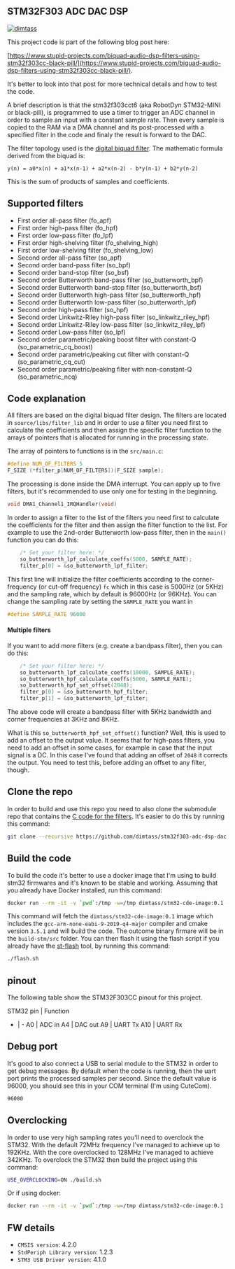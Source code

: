 STM32F303 ADC DAC DSP
----

[![dimtass](https://circleci.com/gh/dimtass/stm32f303-adc-dsp-dac.svg?style=svg)](https://circleci.com/gh/dimtass/stm32f303-adc-dsp-dac)

This project code is part of the following blog post here:

[https://www.stupid-projects.com/biquad-audio-dsp-filters-using-stm32f303cc-black-pill/](https://www.stupid-projects.com/biquad-audio-dsp-filters-using-stm32f303cc-black-pill/).

It's better to look into that post for more technical details
and how to test the code.

A brief description is that the stm32f303cct6 (aka RobotDyn STM32-MINI
or black-pill), is programmed to use a timer to trigger an ADC channel
in order to sample an input with a constant sample rate. Then every
sample is copied to the RAM via a DMA channel and its post-processed with
a specified filter in the code and finaly the result is forward to the DAC.

The filter topology used is the [digital biquad filter](https://en.wikipedia.org/wiki/Digital_biquad_filter).
The mathematic formula derived from the biquad is:
```
y(n) = a0*x(n) + a1*x(n-1) + a2*x(n-2) - b*y(n-1) + b2*y(n-2)
```

This is the sum of products of samples and coefficients.

## Supported filters
- First order all-pass filter (fo_apf)
- First order high-pass filter (fo_hpf)
- First order low-pass filter (fo_lpf)
- First order high-shelving filter (fo_shelving_high)
- First order low-shelving filter (fo_shelving_low)
- Second order all-pass filter (so_apf)
- Second order band-pass filter (so_bpf)
- Second order band-stop filter (so_bsf)
- Second order Butterworth band-pass filter (so_butterworth_bpf)
- Second order Butterworth band-stop filter (so_butterworth_bsf)
- Second order Butterworth high-pass filter (so_butterworth_hpf)
- Second order Butterworth low-pass filter (so_butterworth_lpf)
- Second order high-pass filter (so_hpf)
- Second order Linkwitz-Riley high-pass filter (so_linkwitz_riley_hpf)
- Second order Linkwitz-Riley low-pass filter (so_linkwitz_riley_lpf)
- Second order Low-pass filter (so_lpf)
- Second order parametric/peaking boost filter with constant-Q (so_parametric_cq_boost)
- Second order parametric/peaking cut filter with constant-Q (so_parametric_cq_cut)
- Second order parametric/peaking filter with non-constant-Q (so_parametric_ncq)

## Code explanation
All filters are based on the digital biquad filter design.
The filters are located in `source/libs/filter_lib` and in order to use
a filter you need first to calculate the coefficients and then assign
the specific filter function to the arrays of pointers that is allocated
for running in the processing state.

The array of pointers to functions is in the `src/main.c`:
```cpp
#define NUM_OF_FILTERS 5
F_SIZE (*filter_p[NUM_OF_FILTERS])(F_SIZE sample);
```

The processing is done inside the DMA interrupt. You can apply up to five filters,
but it's recommended to use only one for testing in the beginning. 
```cpp
void DMA1_Channel1_IRQHandler(void)
```

In order to assign a filter to the list of the filters you need first to
calculate the coefficients for the filter and then assign the filter function
to the list. For example to use the 2nd-order Butterworth low-pass filter,
then in the `main()` function you can do this:
```cpp
	/* Set your filter here: */
	so_butterworth_lpf_calculate_coeffs(5000, SAMPLE_RATE);
	filter_p[0] = &so_butterworth_lpf_filter;
```

This first line will initialize the filter coefficients according to the
corner-frequency (or cut-off frequency) `fc` which in this case is 5000Hz
(or 5KHz) and the sampling rate, which by default is 96000Hz (or 96KHz).
You can change the sampling rate by setting the `SAMPLE_RATE` you want in
```cpp
#define SAMPLE_RATE 96000
```

#### Multiple filters
If you want to add more filters (e.g. create a bandpass filter), then you
can do this:
```cpp
	/* Set your filter here: */
	so_butterworth_lpf_calculate_coeffs(10000, SAMPLE_RATE);
	so_butterworth_hpf_calculate_coeffs(5000, SAMPLE_RATE);
	so_butterworth_hpf_set_offset(2048);
	filter_p[0] = &so_butterworth_hpf_filter;
	filter_p[1] = &so_butterworth_lpf_filter;
```

The above code will create a bandpass filter with 5KHz bandwidth and corner
frequencies at 3KHz and 8KHz.

What is this `so_butterworth_hpf_set_offset()` function? Well, this is used
to add an offset to the output value. It seems that for high-pass filters,
you need to add an offset in some cases, for example in case that the input
signal is a DC. In this case I've found that adding an offset of `2048` it
corrects the output. You need to test this, before adding an offset to any
filter, though.

## Clone the repo
In order to build and use this repo you need to also clone the
submodule repo that contains the [C code for the filters](https://bitbucket.org/dimtass/dsp-c-filters/src/master/).
It's easier to do this by running this command:

```sh
git clone --recursive https://github.com/dimtass/stm32f303-adc-dsp-dac.git
```

## Build the code
To build the code it's better to use a docker image that I'm using
to build stm32 firmwares and it's known to be stable and working.
Assuming that you already have Docker installed, run this command:

```sh
docker run --rm -it -v `pwd`:/tmp -w=/tmp dimtass/stm32-cde-image:0.1 -c "./build.sh"
```

This command will fetch the `dimtass/stm32-cde-image:0.1` image which includes
the `gcc-arm-none-eabi-9-2019-q4-major` compiler and cmake version `3.5.1` and
will build the code. The outcome binary firmare will be in the `build-stm/src`
folder. You can then flash it using the flash script if you already have the
[st-flash](https://github.com/texane/stlink/blob/master/doc/man/st-flash.md)
tool, by running this command:

```sh
./flash.sh
```

## pinout
The following table show the STM32F303CC pinout for this project.

STM32 pin | Function
- | -
A0 | ADC in
A4 | DAC out
A9 | UART Tx
A10 | UART Rx

## Debug port
It's good to also connect a USB to serial module to the STM32 in order to get
debug messages. By default when the code is running, then the uart port
prints the processed samples per second. Since the default value is 96000, you
should see this in your COM terminal (I'm using CuteCom).

```sh
96000
```

## Overclocking
In order to use very high sampling rates you'll need to overclock the STM32.
With the default 72MHz frequency I've managed to achieve up to 192KHz. With
the core overclocked to 128MHz I've managed to achieve 342KHz. To overclock
the STM32 then build the project using this command:

```sh
USE_OVERCLOCKING=ON ./build.sh
```

Or if using docker:
```sh
docker run --rm -it -v `pwd`:/tmp -w=/tmp dimtass/stm32-cde-image:0.1 -c "USE_OVERCLOCKING=ON ./build.sh"
```

## FW details
* `CMSIS version`: 4.2.0
* `StdPeriph Library version`: 1.2.3
* `STM3 USB Driver version`: 4.1.0

